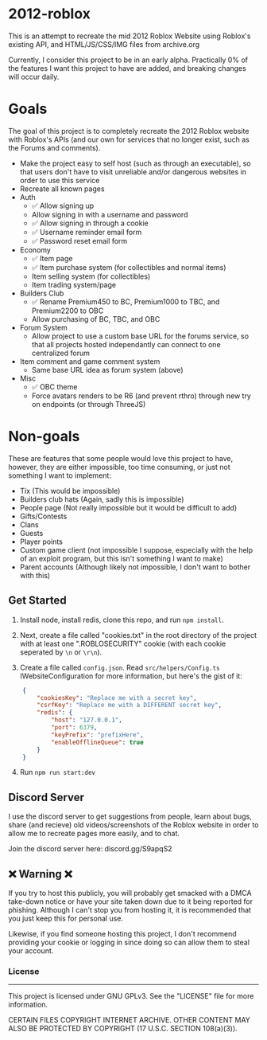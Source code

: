 # 2012-roblox
This is an attempt to recreate the mid 2012 Roblox Website using Roblox's existing API, and HTML/JS/CSS/IMG files from archive.org

Currently, I consider this project to be in an early alpha. Practically 0% of the features I want this project to have are added, and breaking changes will occur daily.

# Goals
The goal of this project is to completely recreate the 2012 Roblox website with Roblox's APIs (and our own for services that no longer exist, such as the Forums and comments).

- Make the project easy to self host (such as through an executable), so that users don't have to visit unreliable and/or dangerous websites in order to use this service
- Recreate all known pages
- Auth
    - ✅ Allow signing up
    - Allow signing in with a username and password
    - ✅ Allow signing in through a cookie
    - ✅ Username reminder email form
    - ✅ Password reset email form
- Economy
    - ✅ Item page
    - ✅ Item purchase system (for collectibles and normal items)
    - Item selling system (for collectibles)
    - Item trading system/page
- Builders Club
    - ✅ Rename Premium450 to BC, Premium1000 to TBC, and Premium2200 to OBC
    - Allow purchasing of BC, TBC, and OBC
- Forum System
    - Allow project to use a custom base URL for the forums service, so that all projects hosted independantly can connect to one centralized forum
- Item comment and game comment system
    - Same base URL idea as forum system (above)
- Misc
    - ✅ OBC theme
    - Force avatars renders to be R6 (and prevent rthro) through new try on endpoints (or through ThreeJS)

# Non-goals
These are features that some people would love this project to have, however, they are either impossible, too time consuming, or just not something I want to implement:
- Tix (This would be impossible)
- Builders club hats (Again, sadly this is impossible)
- People page (Not really impossible but it would be difficult to add)
- Gifts/Contests
- Clans
- Guests
- Player points
- Custom game client (not impossible I suppose, especially with the help of an exploit program, but this isn't something I want to make)
- Parent accounts (Although likely not impossible, I don't want to bother with this)

## Get Started
1. Install node, install redis, clone this repo, and run `npm install`.

2. Next, create a file called "cookies.txt" in the root directory of the project with at least one ".ROBLOSECURITY" cookie (with each cookie seperated by `\n` or `\r\n`).

3. Create a file called `config.json`. Read `src/helpers/Config.ts` IWebsiteConfiguration for more information, but here's the gist of it:

```json
    {
        "cookiesKey": "Replace me with a secret key",
        "csrfKey": "Replace me with a DIFFERENT secret key",
        "redis": {
            "host": "127.0.0.1",
            "port": 6379,
            "keyPrefix": "prefixHere",
            "enableOfflineQueue": true
        }
    }

```

4. Run `npm run start:dev`

## Discord Server
I use the discord server to get suggestions from people, learn about bugs, share (and recieve) old videos/screenshots of the Roblox website in order to allow me to recreate pages more easily, and to chat.

Join the discord server here: discord.gg/S9apqS2

## ❌ Warning ❌
If you try to host this publicly, you will probably get smacked with a DMCA take-down notice or have your site taken down due to it being reported for phishing. Although I can't stop you from hosting it, it is recommended that you just keep this for personal use. 

Likewise, if you find someone hosting this project, I don't recommend providing your cookie or logging in since doing so can allow them to steal your account.

  

### License

---

This project is licensed under GNU GPLv3. See the "LICENSE" file for more information.

  

CERTAIN FILES COPYRIGHT INTERNET ARCHIVE. OTHER CONTENT MAY ALSO BE PROTECTED BY COPYRIGHT (17 U.S.C. SECTION 108(a)(3)).
